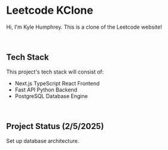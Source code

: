 # Leetcode KClone

Hi, I'm Kyle Humphrey.  This is a clone of the Leetcode website!

&nbsp;

## Tech Stack

This project's tech stack will consist of:

- Next.js TypeScript React Frontend
- Fast API Python Backend
- PostgreSQL Database Engine

&nbsp;

## Project Status (2/5/2025)

Set up database architecture.
